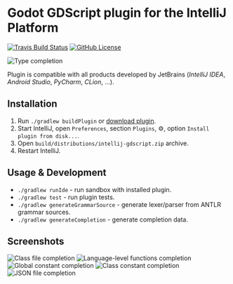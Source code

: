 # Godot GDScript plugin for the IntelliJ Platform

[![Travis Build Status][build-badge]][build-url] [![GitHub License][license-badge]][license-url]

![Type completion](https://i.imgur.com/502twEt.png)

Plugin is compatible with all products developed by JetBrains (*IntelliJ IDEA*, *Android Studio*, *PyCharm*, *CLion*, ...).

## Installation

1. Run `./gradlew buildPlugin` or [download plugin][plugin-url].
2. Start IntelliJ, open `Preferences`, section `Plugins`, :gear:, option `Install plugin from disk...`.
4. Open `build/distributions/intellij-gdscript.zip` archive.
3. Restart IntelliJ.

## Usage & Development

* `./gradlew runIde` - run sandbox with installed plugin.
* `./gradlew test` - run plugin tests.
* `./gradlew generateGrammarSource` - generate lexer/parser from ANTLR grammar sources.
* `./gradlew generateCompletion` - generate completion data.

## Screenshots

![Class file completion](https://i.imgur.com/y5HJXxS.png)
![Language-level functions completion](https://i.imgur.com/rD7deeO.png)
![Global constant completion](https://i.imgur.com/i2UYKFc.png)
![Class constant completion](https://i.imgur.com/UQG7NoZ.png)
![JSON file completion](https://i.imgur.com/vDtcev8.png)

[plugin-url]: https://plugins.jetbrains.com/plugin/13107
[build-badge]: https://travis-ci.org/exigow/intellij-gdscript.svg?branch=master
[build-url]: https://travis-ci.org/exigow/intellij-gdscript?branch=master
[license-badge]: https://img.shields.io/github/license/exigow/intellij-gdscript?branch=master
[license-url]: https://github.com/exigow/intellij-gdscript/blob/master/license
